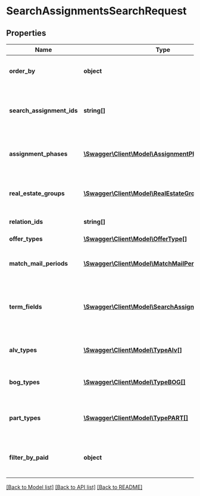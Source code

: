 # SearchAssignmentsSearchRequest

## Properties
Name | Type | Description | Notes
------------ | ------------- | ------------- | -------------
**order_by** | **object** | Order the results by the indicated searchAssignment field. | [optional] 
**search_assignment_ids** | **string[]** | Search by specific searchAssignment Ids. Used to return/refresh one or more search results. | [optional] 
**assignment_phases** | [**\Swagger\Client\Model\AssignmentPhase[]**](AssignmentPhase.md) | Filter by assignment phase (&#39;Concept&#39;, &#39;Initiated&#39;, &#39;Completed&#39;) | [optional] 
**real_estate_groups** | [**\Swagger\Client\Model\RealEstateGroup[]**](RealEstateGroup.md) | Filter by selected real estate groups (residential, commercial, agricultural). | [optional] 
**relation_ids** | **string[]** | Filter by selected Relation Ids. | [optional] 
**offer_types** | [**\Swagger\Client\Model\OfferType[]**](OfferType.md) | Filter by offer type (sale, rent) | [optional] 
**match_mail_periods** | [**\Swagger\Client\Model\MatchMailPeriod[]**](MatchMailPeriod.md) | Filter by match mail periods (Never, daily, weekly) | [optional] 
**term_fields** | [**\Swagger\Client\Model\SearchAssignmentTermField[]**](SearchAssignmentTermField.md) | Search for given text (Term) indicated by the fields in the TermFields list. Required in case &#39;Term&#39; is given. | [optional] 
**alv_types** | [**\Swagger\Client\Model\TypeAlv[]**](TypeAlv.md) | Search for given ALV types (CattleFarming, MeatCalves, etc.). | [optional] 
**bog_types** | [**\Swagger\Client\Model\TypeBOG[]**](TypeBOG.md) | Search for given BOG types (Leisure, Warehouse, etc.). | [optional] 
**part_types** | [**\Swagger\Client\Model\TypePART[]**](TypePART.md) | Search for given PART types (Apartment, SummerCottage, etc.). | [optional] 
**filter_by_paid** | **object** | Show paid or not paid items. Default: &#39;PaidOrNotPaid&#39;: show all items. | [optional] 

[[Back to Model list]](../README.md#documentation-for-models) [[Back to API list]](../README.md#documentation-for-api-endpoints) [[Back to README]](../README.md)


